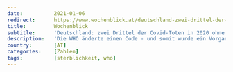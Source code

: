 ```yaml
---
date:          2021-01-06
redirect:      https://www.wochenblick.at/deutschland-zwei-drittel-der-covid-toten-in-2020-ohne-virusnachweis/
title:         Wochenblick
subtitle:      'Deutschland: zwei Drittel der Covid-Toten in 2020 ohne Virusnachweis'
description:   'Die WHO änderte einen Code - und somit wurde ein Vorgang möglich, der an Betrug denken lässt.'
country:       [AT]
categories:    [Zahlen]
tags:          [sterblichkeit, who]
---
```

